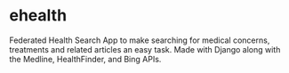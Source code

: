 # ehealth
Federated Health Search App to make searching for medical concerns, treatments and related articles an easy task. 
Made with Django along with the Medline, HealthFinder, and Bing APIs.
